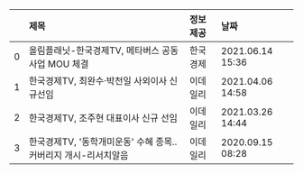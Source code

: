 |    | 제목                                                           | 정보제공   | 날짜             |
|---:|:---------------------------------------------------------------|:-----------|:-----------------|
|  0 | 올림플래닛-한국경제TV, 메타버스 공동사업 MOU 체결              | 한국경제   | 2021.06.14 15:36 |
|  1 | 한국경제TV, 최완수·박천일 사외이사 신규선임                    | 이데일리   | 2021.04.06 14:58 |
|  2 | 한국경제TV, 조주현 대표이사 신규 선임                          | 이데일리   | 2021.03.26 14:44 |
|  3 | 한국경제TV, '동학개미운동' 수혜 종목..커버리지 개시-리서치알음 | 이데일리   | 2020.09.15 08:28 |